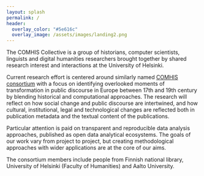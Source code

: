 ```yaml
---
layout: splash
permalink: /
header:
  overlay_color: "#5e616c"
  overlay_image: /assets/images/landing2.png
---
```

The COMHIS Collective is a group of historians, computer scientists, linguists and digital humanities researchers brought together by shared research interest and interactions at the University of Helsinki.

Current research effort is centered around similarly named [COMHIS consortium][comhis-consortium] with a focus on identifying overlooked moments of transformation in public discourse in Europe between 17th and 19th century by blending historical and computational approaches. The research will reflect on how social change and public discourse are intertwined, and how cultural, institutional, legal and technological changes are reflected both in publication metadata and the textual content of the publications.

Particular attention is paid on transparent and reproducible data analysis approaches, published as open data analytical ecosystems. The goals of our work vary from project to project, but creating methodological approaches with wider applications are at the core of our aims.

The consortium members include people from Finnish national library, University of Helsinki (Faculty of Humanities) and Aalto University.

[comhis-consortium]: https://www.kansalliskirjasto.fi/en/projects/comhis-computational-history-and-the-transformation-of-public-discourse-in-finland-1640